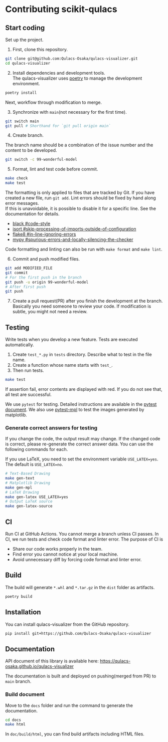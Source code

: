 # Contributing scikit-qulacs

## Start coding

Set up the project.

1. First, clone this repository.

```bash
git clone git@github.com:Qulacs-Osaka/qulacs-visualizer.git
cd qulacs-visualizer
```

2. Install dependencies and development tools.  
The qulacs-visualizer uses [poetry](https://github.com/python-poetry/poetry) to manage the development environment.

```bash
poetry install
```

Next, workflow through modification to merge.  

3. Synchronize with `main`(not necessary for the first time).

```bash
git switch main
git pull # Shorthand for `git pull origin main`
```

4. Create branch.

The branch name should be a combination of the issue number and the content to be developed.

```bash
git switch -c 99-wonderful-model
```

5. Format, lint and test code before commit.

```bash
make check
make test
```

The formatting is only applied to files that are tracked by Git. If you have created a new file, run `git add`.
Lint errors should be fixed by hand along error messages.  
If this is unavoidable, it is possible to disable it for a specific line. See the documentation for details.

- [black #code-style](https://black.readthedocs.io/en/stable/the_black_code_style/current_style.html#code-style)
- [isort #skip-processing-of-imports-outside-of-configuration](https://github.com/PyCQA/isort#skip-processing-of-imports-outside-of-configuration)
- [flake8 #in-line-ignoring-errors](https://flake8.pycqa.org/en/latest/user/violations.html#in-line-ignoring-errors)
- [mypy #spurious-errors-and-locally-silencing-the-checker](https://mypy.readthedocs.io/en/stable/common_issues.html#spurious-errors-and-locally-silencing-the-checker)

Code formatting and linting can also be run with `make format` and `make lint`.  

6. Commit and push modified files.

```bash
git add MODIFIED_FILE
git commit
# For the first push in the branch
git push -u origin 99-wonderful-model
# After first push
git push
```

7. Create a pull request(PR) after you finish the development at the branch. Basically you need someone to review your code. If modification is subtle, you might not need a review.

## Testing

Write tests when you develop a new feature. Tests are executed automatically.

1. Create `test_*.py` in `tests` directory. Describe what to test in the file name.
2. Create a function whose name starts with `test_`. 
3. Then run tests.

```bash
make test
```

If assertion fail, error contents are displayed with red. If you do not see that, all test are successful.

We use `pytest` for testing. Detailed instructions are available in the [pytest document](https://docs.pytest.org/en/6.2.x/).
We also use [pytest-mpl](https://github.com/matplotlib/pytest-mpl) to test the images generated by matplotlib.

### Generate correct answers for testing

If you change the code, the output result may change. If the changed code is correct, please re-generate the correct answer data.
You can use the following commands for each.

If you use LaTeX, you need to set the environment variable `USE_LATEX=yes`. The default is `USE_LATEX=no`.

```bash
# Text-Based Drawing
make gen-text
# Matplotlib Drawing
make gen-mpl
# LaTeX Drawing
make gen-latex USE_LATEX=yes
# Output LaTeX source
make gen-latex-source
```

## CI
Run CI at GitHub Actions. You cannot merge a branch unless CI passes.
In CI, we run tests and check code format and linter error.
The purpose of CI is
* Share our code works properly in the team.
* Find error you cannot notice at your local machine.
* Avoid unnecessary diff by forcing code format and linter error.

## Build

The build will generate `*.whl` and `*.tar.gz` in the `dist` folder as artifacts.

```bash
poetry build
```

## Installation

You can install qulacs-visualizer from the GitHub repository.

```bash
pip install git+https://github.com/Qulacs-Osaka/qulacs-visualizer
```

## Documentation

API document of this library is available here: https://qulacs-osaka.github.io/qulacs-visualizer

The documentation is built and deployed on pushing(merged from PR) to `main` branch.

### Build document

Move to the `docs` folder and run the command to generate the documentation.

```bash
cd docs
make html
```

In `doc/build/html`, you can find build artifacts including HTML files.
